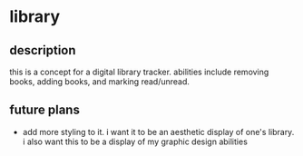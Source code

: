 # library

## description
this is a concept for a digital library tracker. abilities include removing books, adding books, and marking read/unread.

## future plans
- add more styling to it. i want it to be an aesthetic display of one's library. i also want this to be a display of my graphic design abilities